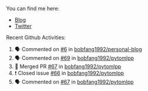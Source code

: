 You can find me here: 

* [Blog](https://csgrinding.xyz)
* [Twitter](https://twitter.com/BobFang1992)

Recent Github Activities:
<!--START_SECTION:activity-->
1. 🗣 Commented on [#6](https://github.com/bobfang1992/personal-blog/issues/6) in [bobfang1992/personal-blog](https://github.com/bobfang1992/personal-blog)
2. 🗣 Commented on [#69](https://github.com/bobfang1992/pytomlpp/issues/69) in [bobfang1992/pytomlpp](https://github.com/bobfang1992/pytomlpp)
3. 🎉 Merged PR [#67](https://github.com/bobfang1992/pytomlpp/pull/67) in [bobfang1992/pytomlpp](https://github.com/bobfang1992/pytomlpp)
4. ❗️ Closed issue [#66](https://github.com/bobfang1992/pytomlpp/issues/66) in [bobfang1992/pytomlpp](https://github.com/bobfang1992/pytomlpp)
5. 🗣 Commented on [#67](https://github.com/bobfang1992/pytomlpp/issues/67) in [bobfang1992/pytomlpp](https://github.com/bobfang1992/pytomlpp)
<!--END_SECTION:activity-->
